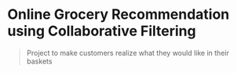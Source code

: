 # Online Grocery Recommendation using Collaborative Filtering 
> Project to make customers realize what they would like in their baskets